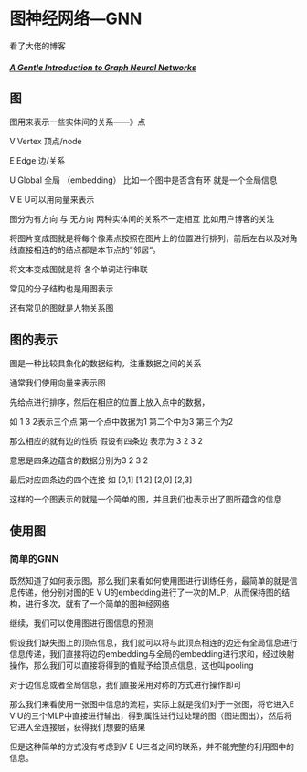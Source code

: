 # 图神经网络—GNN

看了大佬的博客

##### [A Gentle Introduction to Graph Neural Networks](https://distill.pub/2021/gnn-intro/)

## 图

图用来表示一些实体间的关系——》点

V   Vertex 顶点/node

E   Edge    边/关系

U  Global 全局 （embedding）   比如一个图中是否含有环 就是一个全局信息

V E U可以用向量来表示

图分为有方向 与 无方向 两种实体间的关系不一定相互 比如用户博客的关注

将图片变成图就是将每个像素点按照在图片上的位置进行排列，前后左右以及对角线直接相连的的结点都是本节点的”邻居“。

将文本变成图就是将 各个单词进行串联

常见的分子结构也是用图表示

还有常见的图就是人物关系图

## 图的表示

图是一种比较具象化的数据结构，注重数据之间的关系

通常我们使用向量来表示图

先给点进行排序，然后在相应的位置上放入点中的数据，

如 1 3 2表示三个点 第一个点中数据为1 第二个中为3 第三个为2

那么相应的就有边的性质 假设有四条边 表示为 3 2 3 2

意思是四条边蕴含的数据分别为3 2 3 2

最后对应四条边的四个连接 如 [0,1] [1,2] [2,0] [2,3]

这样的一个图表示的就是一个简单的图，并且我们也表示出了图所蕴含的信息

## 使用图

### 简单的GNN

既然知道了如何表示图，那么我们来看如何使用图进行训练任务，最简单的就是信息传递，他分别对图的E V U的embedding进行了一次的MLP，从而保持图的结构，进行多次，就有了一个简单的图神经网络

继续，我们可以使用图进行图信息的预测

假设我们缺失图上的顶点信息，我们就可以将与此顶点相连的边还有全局信息进行信息传递，我们直接将边的embedding与全局的embedding进行求和，经过映射操作，那么我们可以直接将得到的值赋予给顶点信息，这也叫pooling

对于边信息或者全局信息，我们直接采用对称的方式进行操作即可

那么我们来看使用一张图中信息的流程，实际上就是我们对于一张图，将它进入E V U的三个MLP中直接进行输出，得到属性进行过处理的图（图进图出），然后将它进入全连接层，获得我们想要的结果

但是这种简单的方式没有考虑到V E U三者之间的联系，并不能完整的利用图中的信息。








